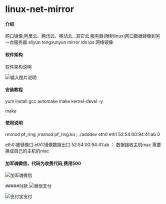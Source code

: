 # linux-net-mirror

#### 介绍
网口镜像,阿里云、腾讯云、移动云...其它云.服务器(限制linux)网口数据镜像到另一台服务器
aliyun   tengxunyun   mirror   ids ips  网络镜像 

#### 软件架构
软件架构说明

![输入图片说明](https://images.gitee.com/uploads/images/2020/0830/205015_8540ae9d_500345.png "mirror.png")
#### 安装教程
yum install gcc automake make kernel-devel -y

make



#### 使用说明

rmmod pf_ring ;insmod pf_ring.ko ; ./adddev eth0 eth1 52:54:00:94:41:ab 0 

eth0:被镜像口
eth1:镜像数据出口
52:54:00:94:41:ab   ： 数据接收主机mac 需要换成自己的主机的mac

#### 加军魂微信，代码为收费代码,费用500
![加军魂微信](https://images.gitee.com/uploads/images/2020/0830/210033_c0a20278_500345.jpeg "junhun.jpg")

#####付款
![微信支付](https://images.gitee.com/uploads/images/2020/0830/210901_3429dba3_500345.jpeg "weixin.jpg")


![支付宝支付](https://images.gitee.com/uploads/images/2020/0830/210919_92588f0d_500345.jpeg "zhifubao.jpg")



